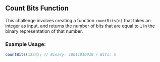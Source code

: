 ## Count Bits Function 
This challenge involves creating a function `countBits(n)` that takes an integer as input, and returns the number of bits that are equal to `1` in the binary representation of that number.

### Example Usage:  
```javascript
countBits(1234); // Binary: 10011010010 / Bits: 5